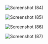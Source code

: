 ![Screenshot (84)](https://github.com/user-attachments/assets/e8f64408-2e1e-47c5-81b6-62b4ff048fda)

![Screenshot (85)](https://github.com/user-attachments/assets/775fab23-184c-4dec-8017-858d7ee55387)

![Screenshot (86)](https://github.com/user-attachments/assets/ab2681a3-19f6-4553-876c-1929979c5154)

![Screenshot (87)](https://github.com/user-attachments/assets/268f3ac2-cb29-421a-8074-937ba0936db3)



